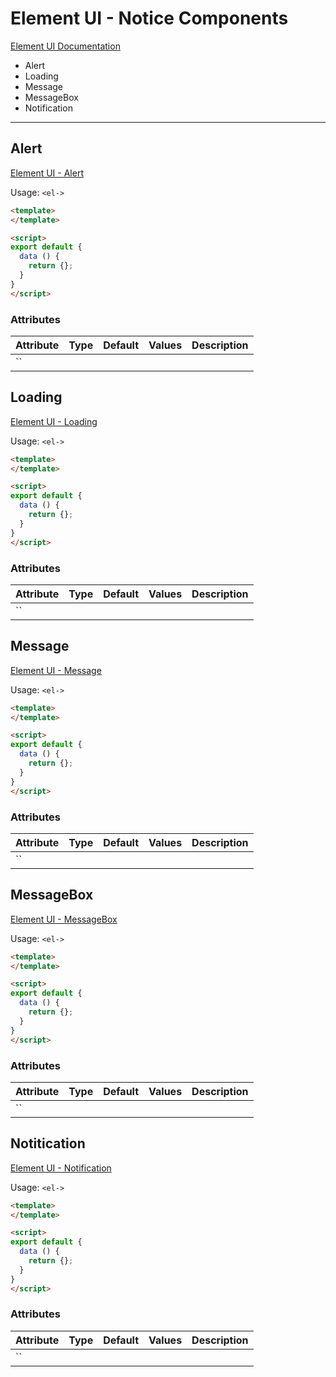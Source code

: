 # Element UI - Notice Components

[Element UI Documentation](https://element.eleme.io/#/en-US)

* Alert
* Loading
* Message
* MessageBox
* Notification

---

## Alert

[Element UI - Alert](https://element.eleme.io/#/en-US/component/alert)

Usage: `<el->`

```html
<template>
</template>

<script>
export default {
  data () {
    return {};
  }
}
</script>
```

### Attributes

| Attribute | Type | Default | Values | Description |
| --------- |:----:|:-------:| ------ | ----------- |
| `` |

## Loading

[Element UI - Loading](https://element.eleme.io/#/en-US/component/loading)

Usage: `<el->`

```html
<template>
</template>

<script>
export default {
  data () {
    return {};
  }
}
</script>
```

### Attributes

| Attribute | Type | Default | Values | Description |
| --------- |:----:|:-------:| ------ | ----------- |
| `` |

## Message

[Element UI - Message](https://element.eleme.io/#/en-US/component/message)

Usage: `<el->`

```html
<template>
</template>

<script>
export default {
  data () {
    return {};
  }
}
</script>
```

### Attributes

| Attribute | Type | Default | Values | Description |
| --------- |:----:|:-------:| ------ | ----------- |
| `` |

## MessageBox

[Element UI - MessageBox](https://element.eleme.io/#/en-US/component/message-box)

Usage: `<el->`

```html
<template>
</template>

<script>
export default {
  data () {
    return {};
  }
}
</script>
```

### Attributes

| Attribute | Type | Default | Values | Description |
| --------- |:----:|:-------:| ------ | ----------- |
| `` |

## Notitication

[Element UI - Notification](https://element.eleme.io/#/en-US/component/notification)

Usage: `<el->`

```html
<template>
</template>

<script>
export default {
  data () {
    return {};
  }
}
</script>
```

### Attributes

| Attribute | Type | Default | Values | Description |
| --------- |:----:|:-------:| ------ | ----------- |
| `` |
